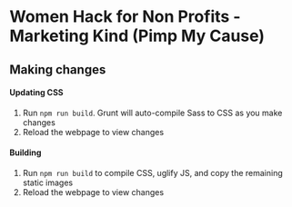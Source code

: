 # Women Hack for Non Profits - Marketing Kind (Pimp My Cause)

## Making changes

#### Updating CSS
1. Run `npm run build`. Grunt will auto-compile Sass to CSS as you make changes
2. Reload the webpage to view changes

#### Building
1. Run `npm run build` to compile CSS, uglify JS, and copy the remaining static images
2. Reload the webpage to view changes
